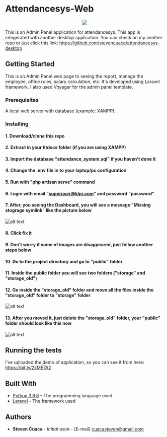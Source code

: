 # Attendancesys-Web

<p align="center">
  <img src="https://i.ibb.co/S3hD5PB/10.png">
</p>

This is an Admin Panel application for attendancesys. This app is integerated with another desktop application. You can check on my another repo or just click this link: https://github.com/stevencuaca/attendancesys-desktop

## Getting Started

This is an Admin Panel web page to seeing the report, manage the employee, office rules, salary calculation, etc. It's developed using Laravel framework. I also used Voyager for the admin panel template.

### Prerequisites

A local web server with database (example: XAMPP).

### Installing

#### 1. Download/clone this repo
#### 2. Extract in your htdocs folder (if you are using XAMPP)
#### 3. Import the database "attendance_system.sql" if you haven't done it
#### 4. Change the .env file in to your laptop/pc configuration
#### 5. Run with "php artisan serve" command
#### 6. Login with email "superuser@klpi.com" and password "password"
#### 7. After, you seeing the Dashboard, you will see a message "Missing stograge symlink" like the picture below
![alt text](https://i.ibb.co/bmr7wBt/Annotation-2020-06-08-170247.png)
#### 8. Click fix it
#### 9. Don't worry if some of images are disappeared, just follow another steps below
#### 10. Go to the project directory and go to "public" folder
#### 11. Inside the public folder you will see two folders ("storage" and "storage_old")
#### 12. Go inside the "storage_old" folder and move all the files inside the "storage_old" folder to "storage" folder
![alt text](https://i.ibb.co/tHZDn8F/Annotation-2020-06-08-172026.png)
#### 13. After you moved it, just delete the "storage_old" folder, your "public" folder should look like this now
![alt text](https://i.ibb.co/j6YYSL2/Annotation-2020-06-08-172103.png)


## Running the tests

I've uploaded the demo of application, so you can see it from here: https://bit.ly/2zME7A2

## Built With

* [Python 3.6.8](https://www.python.org/) - The programming language used
* [Laravel](https://laravel.com/) - The framework used
 

## Authors

* **Steven Cuaca** - *Initial work* - [E-mail] cuacasteven@gmail.com
